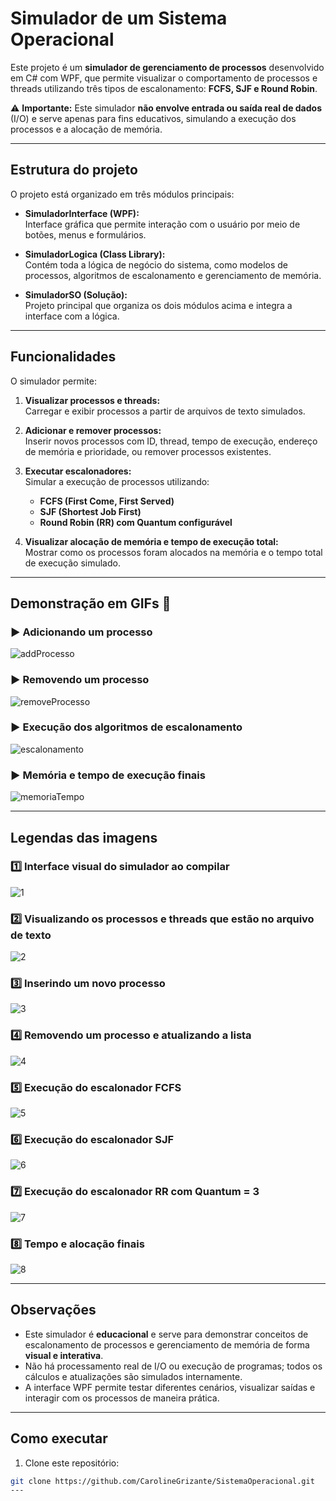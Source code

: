 # Simulador de um Sistema Operacional

Este projeto é um **simulador de gerenciamento de processos** desenvolvido em C# com WPF, que permite visualizar o comportamento de processos e threads utilizando três tipos de escalonamento: **FCFS, SJF e Round Robin**.  

⚠️ **Importante:** Este simulador **não envolve entrada ou saída real de dados** (I/O) e serve apenas para fins educativos, simulando a execução dos processos e a alocação de memória.

---

## Estrutura do projeto

O projeto está organizado em três módulos principais:

- **SimuladorInterface (WPF):**  
  Interface gráfica que permite interação com o usuário por meio de botões, menus e formulários.  

- **SimuladorLogica (Class Library):**  
  Contém toda a lógica de negócio do sistema, como modelos de processos, algoritmos de escalonamento e gerenciamento de memória.  

- **SimuladorSO (Solução):**  
  Projeto principal que organiza os dois módulos acima e integra a interface com a lógica.

---

## Funcionalidades

O simulador permite:

1. **Visualizar processos e threads:**  
   Carregar e exibir processos a partir de arquivos de texto simulados.

2. **Adicionar e remover processos:**  
   Inserir novos processos com ID, thread, tempo de execução, endereço de memória e prioridade, ou remover processos existentes.

3. **Executar escalonadores:**  
   Simular a execução de processos utilizando:
   - **FCFS (First Come, First Served)**
   - **SJF (Shortest Job First)**
   - **Round Robin (RR) com Quantum configurável**

4. **Visualizar alocação de memória e tempo de execução total:**  
   Mostrar como os processos foram alocados na memória e o tempo total de execução simulado.

---
## Demonstração em GIFs 🎥

### ▶️ Adicionando um processo
![addProcesso](ImagensSimulador/addProcesso.gif)

### ▶️ Removendo um processo
![removeProcesso](ImagensSimulador/removeProcesso.gif)

### ▶️ Execução dos algoritmos de escalonamento
![escalonamento](ImagensSimulador/escalonamento.gif)

### ▶️ Memória e tempo de execução finais
![memoriaTempo](ImagensSimulador/memoriaTempo.gif)

---

## Legendas das imagens

### 1️⃣ Interface visual do simulador ao compilar
![1](ImagensSimulador/1.png)

### 2️⃣ Visualizando os processos e threads que estão no arquivo de texto
![2](ImagensSimulador/2.png)

### 3️⃣ Inserindo um novo processo
![3](ImagensSimulador/3.png)

### 4️⃣ Removendo um processo e atualizando a lista
![4](ImagensSimulador/4.png)

### 5️⃣ Execução do escalonador FCFS
![5](ImagensSimulador/5.png)

### 6️⃣ Execução do escalonador SJF
![6](ImagensSimulador/6.png)

### 7️⃣ Execução do escalonador RR com Quantum = 3
![7](ImagensSimulador/7.png)

### 8️⃣ Tempo e alocação finais
![8](ImagensSimulador/8.png)

---

## Observações

- Este simulador é **educacional** e serve para demonstrar conceitos de escalonamento de processos e gerenciamento de memória de forma **visual e interativa**.  
- Não há processamento real de I/O ou execução de programas; todos os cálculos e atualizações são simulados internamente.  
- A interface WPF permite testar diferentes cenários, visualizar saídas e interagir com os processos de maneira prática.

---

## Como executar
1. Clone este repositório:

```bash
git clone https://github.com/CarolineGrizante/SistemaOperacional.git
---
